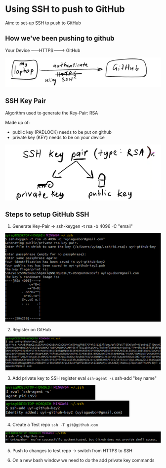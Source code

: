 # Using SSH to push to GitHub

Aim: to set-up SSH to push to GitHub


## How we've been pushing to github 

Your Device ----HTTPS---> GitHub 

![Daigram](../readme-images/ssh1.png)

## SSH Key Pair

Algorithm used to generate the Key-Pair: RSA

Made up of:

- public key (PADLOCK) needs to be put on github
- private key (KEY) needs to be on your device

![Diagram 2](../readme-images/SSH2.png)

## Steps to setup GitHub SSH

1. Generate Key-Pair -> ssh-keygen -t rsa -b 4096 -C "email"

![Alt text](../readme-images/sshkey1.png)

2. Register on GitHub

![Alt text](../readme-images/sshkey2.png)

3. Add private key to SSH register eval `ssh-agent -s` ssh-add "key name"


![Alt text](../readme-images/sshkey3.png)
![Alt text](../readme-images/sshkey4.png)

4. Create a Test repo `ssh -T git@github.com`

![Alt text](../readme-images/sshkey5.png)

5. Push to changes to test repo -> switch from HTTPS to SSH

6. On a new bash window we need to do the add private key commands 